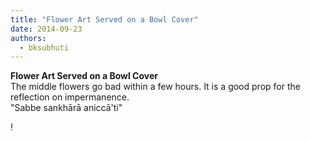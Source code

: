 ```yaml
---
title: "Flower Art Served on a Bowl Cover"
date: 2014-09-23
authors: 
  - bksubhuti
---
```


**Flower Art Served on a Bowl Cover**  
The middle flowers go bad within a few hours. It is a good prop for the reflection on impermanence.  
"Sabbe sankhārā aniccā'ti"﻿

!

